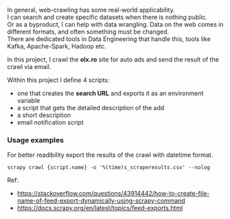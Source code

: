 In general, web-crawling has some real-world applicability.  
I can search and create specific datasets when there is nothing public.  
Or as a byproduct, I can help with data wrangling. Data on the web comes in different formats, and often something must be changed.   
There are dedicated tools in Data Engineering that handle this, tools like Kafka, Apache-Spark, Hadoop etc.  


In this project, I crawl the **olx.ro** site for auto ads and send the result of the crawl via email.  

Within this project I define 4 scripts:  
* one that creates the **search URL** and exports it as an environment variable  
* a script that gets the detailed description of the add  
* a short description  
* email notification script  

### Usage examples

For better readibility export the results of the crawl with datetime format.  

```
scrapy crawl {script.name} -o '%(time)s_scraperesults.csv' --nolog  
```

Ref:  
* https://stackoverflow.com/questions/43914442/how-to-create-file-name-of-feed-export-dynamically-using-scrapy-command  
* https://docs.scrapy.org/en/latest/topics/feed-exports.html  
